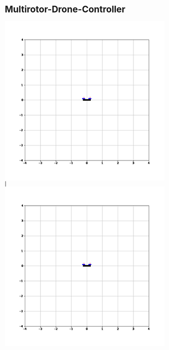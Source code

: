 # Multirotor-Drone-Controller
![](https://github.com/venkataPalacherla/Quadroto-Control-with-LQR-iLQR/blob/main/Assets/animation.gif)|![](https://github.com/venkataPalacherla/Quadroto-Control-with-LQR-iLQR/blob/main/Assets/animation.gif)
